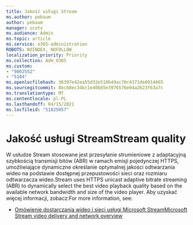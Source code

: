 ```yaml
---
title: Jakość usługi Stream
ms.author: pebaum
author: pebaum
manager: scotv
ms.audience: Admin
ms.topic: article
ms.service: o365-administration
ROBOTS: NOINDEX, NOFOLLOW
localization_priority: Priority
ms.collection: Adm_O365
ms.custom:
- "9002552"
- "5104"
ms.openlocfilehash: 36397e42ea55d32e510b49ac70c4371de8914465
ms.sourcegitcommit: 8bc60ec34bc1e40685e3976576e04a2623f63a7c
ms.translationtype: MT
ms.contentlocale: pl-PL
ms.lasthandoff: 04/15/2021
ms.locfileid: "51825057"
---
```

# <a name="stream-quality"></a><span data-ttu-id="2a5fc-102">Jakość usługi Stream</span><span class="sxs-lookup"><span data-stu-id="2a5fc-102">Stream quality</span></span>

<span data-ttu-id="2a5fc-103">W usłudze Stream stosowane jest przesyłanie strumieniowe z adaptacyjną szybkością transmisji bitów (ABR) w ramach emisji pojedynczej HTTPS, umożliwiające dynamiczne określanie optymalnej jakości odtwarzania wideo na podstawie dostępnej przepustowości sieci oraz rozmiaru odtwarzacza wideo.</span><span class="sxs-lookup"><span data-stu-id="2a5fc-103">Stream uses HTTPS unicast adaptive bitrate streaming (ABR) to dynamically select the best video playback quality based on the available network bandwidth and size of the video player.</span></span> <span data-ttu-id="2a5fc-104">Aby uzyskać więcej informacji, zobacz:</span><span class="sxs-lookup"><span data-stu-id="2a5fc-104">For more information, see:</span></span>

- [<span data-ttu-id="2a5fc-105">Omówienie dostarczania wideo i sieci usługi Microsoft Stream</span><span class="sxs-lookup"><span data-stu-id="2a5fc-105">Microsoft Stream video delivery and network overview</span></span>](https://docs.microsoft.com/stream/network-overview)
